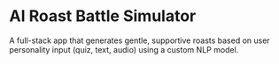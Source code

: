 # AI Roast Battle Simulator
A full-stack app that generates gentle, supportive roasts based on user personality input (quiz, text, audio) using a custom NLP model.